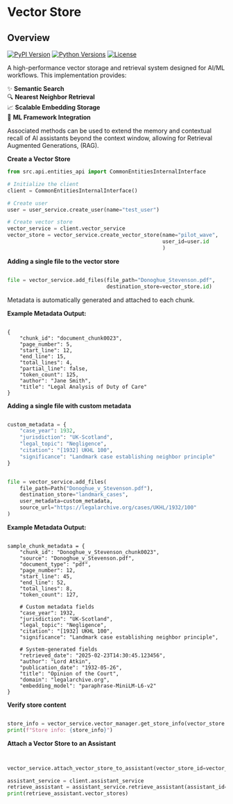 # Vector Store

## Overview

[![PyPI Version](https://img.shields.io/pypi/v/your-package-name)](https://pypi.org/project/your-package-name/)
[![Python Versions](https://img.shields.io/pypi/pyversions/your-package-name)](https://pypi.org/project/your-package-name/)
[![License](https://img.shields.io/badge/license-MIT-blue.svg)](https://opensource.org/licenses/MIT)

A high-performance vector storage and retrieval system designed for AI/ML workflows. This implementation provides:

✨ **Semantic Search**  
🔍 **Nearest Neighbor Retrieval**  
📈 **Scalable Embedding Storage**  
🤖 **ML Framework Integration**

Associated methods can be used to extend the memory and contextual recall of AI assistants beyond the context window, allowing for Retrieval Augmented Generations, (RAG).  

**Create a Vector Store**

```python
from src.api.entities_api import CommonEntitiesInternalInterface

# Initialize the client
client = CommonEntitiesInternalInterface()

# Create user
user = user_service.create_user(name="test_user")

# Create vector store
vector_service = client.vector_service
vector_store = vector_service.create_vector_store(name="pilot_wave",
                                                  user_id=user.id
                                                  )


```



**Adding a  single file to the vector store**

```python

file = vector_service.add_files(file_path="Donoghue_Stevenson.pdf", 
                                destination_store=vector_store.id)

```

Metadata is automatically generated and attached to  each chunk. 

**Example Metadata Output:**

```plaintext

{
    "chunk_id": "document_chunk0023",
    "page_number": 5,
    "start_line": 12,
    "end_line": 15,
    "total_lines": 4,
    "partial_line": false,
    "token_count": 125,
    "author": "Jane Smith",
    "title": "Legal Analysis of Duty of Care"
}

```


**Adding a  single file with custom metadata**

```python

custom_metadata = {
    "case_year": 1932,
    "jurisdiction": "UK-Scotland",
    "legal_topic": "Negligence",
    "citation": "[1932] UKHL 100",
    "significance": "Landmark case establishing neighbor principle"
}


file = vector_service.add_files(
    file_path=Path("Donoghue_v_Stevenson.pdf"),
    destination_store="landmark_cases",
    user_metadata=custom_metadata,
    source_url="https://legalarchive.org/cases/UKHL/1932/100"
)


```


**Example Metadata Output:**

```plaintext

sample_chunk_metadata = {
    "chunk_id": "Donoghue_v_Stevenson_chunk0023",
    "source": "Donoghue_v_Stevenson.pdf",
    "document_type": "pdf",
    "page_number": 12,
    "start_line": 45,
    "end_line": 52,
    "total_lines": 8,
    "token_count": 127,
    
    # Custom metadata fields
    "case_year": 1932,
    "jurisdiction": "UK-Scotland",
    "legal_topic": "Negligence",
    "citation": "[1932] UKHL 100",
    "significance": "Landmark case establishing neighbor principle",
    
    # System-generated fields
    "retrieved_date": "2025-02-23T14:30:45.123456",
    "author": "Lord Atkin",
    "publication_date": "1932-05-26",
    "title": "Opinion of the Court",
    "domain": "legalarchive.org",
    "embedding_model": "paraphrase-MiniLM-L6-v2"
}

```




**Verify store content**

```python

store_info = vector_service.vector_manager.get_store_info(vector_store.collection_name)
print(f"Store info: {store_info}")

```




**Attach a Vector Store to an Assistant**

```python


vector_service.attach_vector_store_to_assistant(vector_store_id=vector_store.id, assistant_id="asst_Qsnc9bfUhCWft30YsqrBw0")

assistant_service = client.assistant_service
retrieve_assistant = assistant_service.retrieve_assistant(assistant_id="asst_Qsnc9bfUhCWft30YsqrBw0")
print(retrieve_assistant.vector_stores)

```



